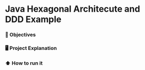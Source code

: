 # Java Hexagonal Architecute and DDD Example

### 🎯 Objectives


### 🖥️ Project Explanation

 
### ⬆️ How to run it

